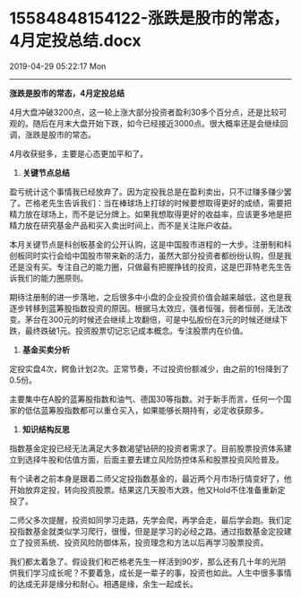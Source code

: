 # 15584848154122-涨跌是股市的常态，4月定投总结.docx

2019-04-29 05:22:17 Mon

----

__涨跌是股市的常态，4月定投总结__

4月大盘冲破3200点，这一轮上涨大部分投资者盈利30多个百分点，还是比较可观的。随后在月末大盘开始下跌，如今已经接近3000点。很大概率还是会继续回调，涨跌是股市的常态。

4月收获挺多，主要是心态更加平和了。

1. __关键节点总结__

盈亏统计这个事情我已经放弃了。因为定投我总是在盈利卖出，只不过赚多赚少罢了。芒格老先生告诉我们：当在棒球场上打球的时候要想取得更好的成绩，需要把精力放在球场上，而不是记分牌上。如果我想取得更好的收益率，应该更多地是把精力放在研究基金产品和买入卖出时间上，而不是关注账户收益。

本月关键节点是科创板基金的公开认购，这是中国股市进程的一大步。注册制和科创板同时实行会给中国股市带来新的活力，虽然大部分投资者都纷纷认购，但是我还是没有买。专注自己的能力圈，只做最有把握挣钱的投资，这是巴菲特老先生告诉我们的能力圈原则。

期待注册制的进一步落地，之后很多中小盘的企业投资价值会越来越低，这也是我逐步转移到蓝筹股指数投资的原因。根据马太效应，强者恒强，弱者恒弱，无法改变。茅台在300元的时候还会继续上攻翻倍，可是中弘股份在3元的时候还继续下跌，最终跌破1元。投资股票切记忘记成本概念。专注股票内在价值。

1. __基金买卖分析__

定投实盘4次，鳄鱼计划2次。正常节奏，不过投资份额减少，由之前的1份降到了0\.5份。

主要集中在A股的蓝筹股指数和油气、德国30等指数。对于新手而言，任何一个国家的低估蓝筹股指数都可以重仓买入，如果能够长期持有，必定收获颇多。 

1. __知识结构反思__

指数基金定投已经无法满足大多数渴望钻研的投资者需求了。目前股票投资体系建立到选择牛股和估值方面，后面主要去建立风险防控体系和股票投资风险普及。

有个读者之前本身是跟着二师父定投指数基金的，最近两个月市场行情变好了，他开始放弃定投，转向投资股票。结果这几天股市大跌，他又Hold不住准备重新定投了。

二师父多次提醒，投资如同学习走路，先学会爬，再学会走，最后学会跑。我们定投指数基金就类似学习爬行，很慢，但是是学习的必经之路。通过指数基金定投建立了投资系统、投资风险防御体系，投资理念和方法以后再学习股票投资。

我们都太着急了。假设我们和芒格老先生一样活到90岁，那么还有几十年的光阴供我们学习成长呢？不要着急，成长是一辈子的事，投资也如此。人生中很多事情的达成无非是缘分和耐心。相遇是缘，余生一起成长。

